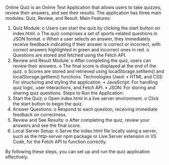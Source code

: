 Online Quiz is an Online Test Application that allows users to take quizzes, review their answers, and see their results. The application has three main modules: Quiz, Review, and Result.
Main Features:
1.	Quiz Module:
o	Users can start the quiz by clicking the start button on index.html.
o	The quiz comprises a set of sports-related questions in JSON format.
o	When a user selects an answer, they immediately receive feedback indicating if their answer is correct or incorrect, with correct answers highlighted in green and incorrect ones in red.
o	Questions are stored and fetched using the Fetch API.
2.	Review and Result Module:
o	After completing the quiz, users can review their answers.
o	The final score is displayed at the end of the quiz.
o	Scores are stored and retrieved using localStorage.setItem() and localStorage.getItem() functions.
Technologies Used:
•	HTML and CSS: For structuring and styling the application.
•	JavaScript: For handling quiz logic, user interactions, and Fetch API.
•	JSON: For storing and sharing quiz questions.
Steps to Run the Application:
1.	Start the Quiz:
o	Open index.html in a live server environment.
o	Click the start button to begin the quiz.
2.	Answer Questions:
o	Respond to each question, receiving immediate feedback on correctness.
3.	Review and See Results:
o	After completing the quiz, review your answers and see the final score.
4.	Local Server Setup:
o	Serve the index.html file locally using a server, such as the http-server npm package or Live Server extension in VS Code, for the Fetch API to function correctly.

By following these steps, you can set up and run the quiz application effectively.

